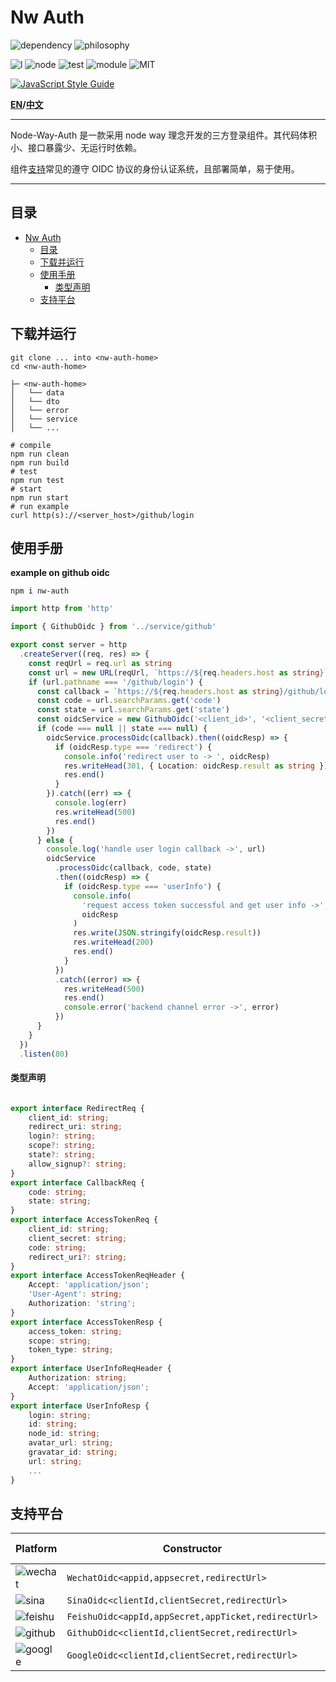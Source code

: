 # Nw Auth

![dependency](https://img.shields.io/badge/runtime%20library-none-green?style=for-the-badge)
![philosophy](https://img.shields.io/badge/philosophy-node%20way-9cf?style=for-the-badge)

![l](https://img.shields.io/badge/language-typescript-blue?)
![node](https://img.shields.io/badge/node-%5E14.19.3-yellowgreen)
![test](https://img.shields.io/badge/tests-26%20passed%2C%200%20faild-critical)
![module](https://img.shields.io/badge/module-ESM-yellow)
![MIT](https://img.shields.io/badge/license-MIT-informational)


[![JavaScript Style Guide](https://cdn.rawgit.com/standard/standard/master/badge.svg)](https://github.com/standard/standard)

**[EN](README.md)/[中文](README_CN.md)**

---

Node-Way-Auth 是一款采用 node way 理念开发的三方登录组件。其代码体积小、接口暴露少、无运行时依赖。

组件[支持](#支持平台)常见的遵守 OIDC 协议的身份认证系统，且部署简单，易于使用。

---
##  目录
- [Nw Auth](#nw-auth)
  - [目录](#目录)
  - [下载并运行](#下载并运行)
  - [使用手册](#使用手册)
      - [类型声明](#类型声明)
  - [支持平台](#支持平台)
## 下载并运行

```shell
git clone ... into <nw-auth-home>
cd <nw-auth-home>
```
```
├─ <nw-auth-home>
│   └── data
│   └── dto
│   └── error
│   └── service
│   └── ...
```

```shell
# compile
npm run clean
npm run build
# test
npm run test
# start
npm run start
# run example
curl http(s)://<server_host>/github/login
```
## 使用手册

**example on github oidc**

```shell
npm i nw-auth
```

```typescript
import http from 'http'

import { GithubOidc } from '../service/github'

export const server = http
  .createServer((req, res) => {
    const reqUrl = req.url as string
    const url = new URL(reqUrl, `https://${req.headers.host as string}`)
    if (url.pathname === '/github/login') {
      const callback = `https://${req.headers.host as string}/github/login`
      const code = url.searchParams.get('code')
      const state = url.searchParams.get('state')
      const oidcService = new GithubOidc('<client_id>', '<client_secret>', callback, '<appName>')
      if (code === null || state === null) {
        oidcService.processOidc(callback).then((oidcResp) => {
          if (oidcResp.type === 'redirect') {
            console.info('redirect user to -> ', oidcResp)
            res.writeHead(301, { Location: oidcResp.result as string })
            res.end()
          }
        }).catch((err) => {
          console.log(err)
          res.writeHead(500)
          res.end()
        })
      } else {
        console.log('handle user login callback ->', url)
        oidcService
          .processOidc(callback, code, state)
          .then((oidcResp) => {
            if (oidcResp.type === 'userInfo') {
              console.info(
                'request access token successful and get user info ->',
                oidcResp
              )
              res.write(JSON.stringify(oidcResp.result))
              res.writeHead(200)
              res.end()
            }
          })
          .catch((error) => {
            res.writeHead(500)
            res.end()
            console.error('backend channel error ->', error)
          })
      }
    }
  })
  .listen(80)

```

#### 类型声明

```typescript

export interface RedirectReq {
    client_id: string;
    redirect_uri: string;
    login?: string;
    scope?: string;
    state?: string;
    allow_signup?: string;
}
export interface CallbackReq {
    code: string;
    state: string;
}
export interface AccessTokenReq {
    client_id: string;
    client_secret: string;
    code: string;
    redirect_uri?: string;
}
export interface AccessTokenReqHeader {
    Accept: 'application/json';
    'User-Agent': string;
    Authorization: 'string';
}
export interface AccessTokenResp {
    access_token: string;
    scope: string;
    token_type: string;
}
export interface UserInfoReqHeader {
    Authorization: string;
    Accept: 'application/json';
}
export interface UserInfoResp {
    login: string;
    id: string;
    node_id: string;
    avatar_url: string;
    gravatar_id: string;
    url: string;
    ...
}

```

##  支持平台

| Platform                                                                       | Constructor                                             | Type declaration      |
| ------------------------------------------------------------------------------ | ------------------------------------------------------- | --------------------- |
| ![wechat](https://img.shields.io/badge/wechat-white?style=flat&logo=wechat)    | ```WechatOidc<appid,appsecret,redirectUrl>```           | ```dto/wechat.d.ts``` |
| ![sina](https://img.shields.io/badge/sina-red?style=flat&logo=sinaweibo)       | ```SinaOidc<clientId,clientSecret,redirectUrl>```       | ```dto/sina.d.ts```   |
| ![feishu](https://img.shields.io/badge/feishu-white?style=flat&logo=bytedance) | ```FeishuOidc<appId,appSecret,appTicket,redirectUrl>``` | ```dto/feishu.d.ts``` |
| ![github](https://img.shields.io/badge/github-black?style=flat&logo=github)    | ```GithubOidc<clientId,clientSecret,redirectUrl>```     | ```dto/github.d.ts``` |
| ![google](https://img.shields.io/badge/google-white?style=flat&logo=google)    | ```GoogleOidc<clientId,clientSecret,redirectUrl>```     | ```dto/google.d.ts``` |
